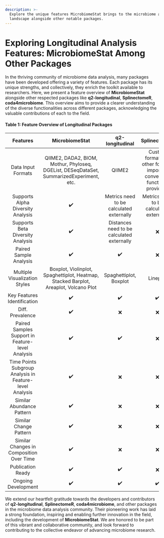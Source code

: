 ```yaml
---
description: >-
  Explore the unique features MicrobiomeStat brings to the microbiome analysis
  landscape alongside other notable packages.
---
```


# Exploring Longitudinal Analysis Features: MicrobiomeStat Among Other Packages

In the thriving community of microbiome data analysis, many packages have been developed offering a variety of features. Each package has its unique strengths, and collectively, they enrich the toolkit available to researchers. Here, we present a feature overview of **MicrobiomeStat** alongside other respected packages like **q2-longitudinal**, **SplinectomeR**, **coda4microbiome**. This overview aims to provide a clearer understanding of the diverse functionalities across different packages, acknowledging the valuable contributions of each to the field.

#### Table 1: Feature Overview of Longitudinal Packages

|                    Features                    |                                      MicrobiomeStat                                      |               q2-longitudinal              |                               SplinectomeR                               |                              coda4microbiome                             |
| :--------------------------------------------: | :--------------------------------------------------------------------------------------: | :----------------------------------------: | :----------------------------------------------------------------------: | :----------------------------------------------------------------------: |
|               Data Input Formats               | QIIME2, DADA2, BIOM, Mothur, Phyloseq, DGEList, DESeqDataSet, SummarizedExperiment, etc. |                   QIIME2                   | Custom format (No other formats import or conversion functions provided) | Custom format (No other formats import or conversion functions provided) |
|        Supports Alpha Diversity Analysis       |                                            ✔️                                            |  Metrics need to be calculated externally  |                 Metrics need to be calculated externally                 |                                     ❌                                    |
|        Supports Beta Diversity Analysis        |                                            ✔️                                            | Distances need to be calculated externally |                                     ❌                                    |                                     ❌                                    |
|             Paired Sample Analysis             |                                            ✔️                                            |                     ✔️                     |                                     ❌                                    |                                     ❌                                    |
|          Multiple Visualization Styles         |   Boxplot, Violinplot, Spaghettiplot, Heatmap, Stacked Barplot, Areaplot, Volcano Plot   |           Spaghettiplot, Boxplot           |                                 Lineplot                                 |                  Boxplot, Densityplot, Barplot, Lineplot                 |
|           Key Features Identification          |                                            ✔️                                            |                     ✔️                     |                                    ✔️                                    |                                    ✔️                                    |
|                Diff. Prevalence                |                                            ✔️                                            |                      ❌                     |                                     ❌                                    |                                     ❌                                    |
|     Paired Samples Support in Feature-level Analysis    |                                            ✔️                                            |                     ✔️                     |                                     ❌                                    |                                     ❌                                    |
| Time Points Subgroup Analysis in Feature-level Analysis |                                            ✔️                                            |                      ❌                     |                                     ❌                                    |                                     ❌                                    |
|            Similar Abundance Pattern           |                                            ✔️                                            |                      ❌                     |                                     ❌                                    |                                     ❌                                    |
|             Similar Change Pattern             |                                            ✔️                                            |                      ❌                     |                                     ❌                                    |                                     ❌                                    |
|    Similar Changes in Composition Over Time    |                                            ✔️                                            |                      ❌                     |                                     ❌                                    |                                     ❌                                    |
|                Publication Ready               |                                            ✔️                                            |                     ✔️                     |                                     ❌                                    |                                     ❌                                    |
|               Ongoing Development              |                                            ✔️                                            |                     ✔️                     |                                    ✔️                                    |                                    ✔️                                    |

We extend our heartfelt gratitude towards the developers and contributors of **q2-longitudinal**, **SplinectomeR**, **coda4microbiome**, and other packages in the microbiome data analysis community. Their pioneering work has laid a strong foundation, inspiring and enabling further innovation in the field, including the development of **MicrobiomeStat**. We are honored to be part of this vibrant and collaborative community, and look forward to contributing to the collective endeavor of advancing microbiome research.
